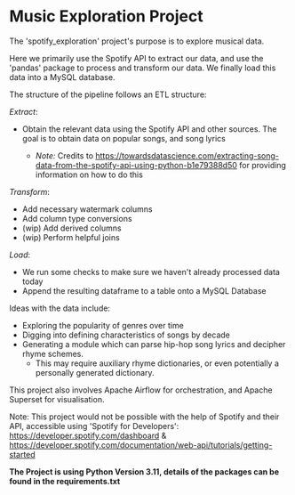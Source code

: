 # Music Exploration Project
The 'spotify_exploration' project's purpose is to explore musical data. 

Here we primarily use the Spotify API to extract our data, and use the 'pandas' package to process and transform our data. We finally load this data into a MySQL database.

The structure of the pipeline follows an ETL structure:

*Extract*: 

- Obtain the relevant data using the Spotify API and other sources. The goal is to obtain data on popular songs, and song lyrics

  - *Note:* Credits to https://towardsdatascience.com/extracting-song-data-from-the-spotify-api-using-python-b1e79388d50 for providing information on how to do this
    


*Transform*: 

- Add necessary watermark columns
- Add column type conversions
- (wip) Add derived columns
- (wip) Perform helpful joins

*Load*: 

- We run some checks to make sure we haven't already processed data today
- Append the resulting dataframe to a table onto a MySQL Database


Ideas with the data include:

- Exploring the popularity of genres over time
- Digging into defining characteristics of songs by decade
- Generating a module which can parse hip-hop song lyrics and decipher rhyme schemes. 
   - This may require auxiliary rhyme dictionaries, or even potentially a personally generated dictionary.


This project also involves Apache Airflow for orchestration, and Apache Superset for visualisation.


Note: This project would not be possible with the help of Spotify and their API, accessible using 'Spotify for Developers':
https://developer.spotify.com/dashboard & https://developer.spotify.com/documentation/web-api/tutorials/getting-started


**The Project is using Python Version 3.11, details of the packages can be found in the requirements.txt**


